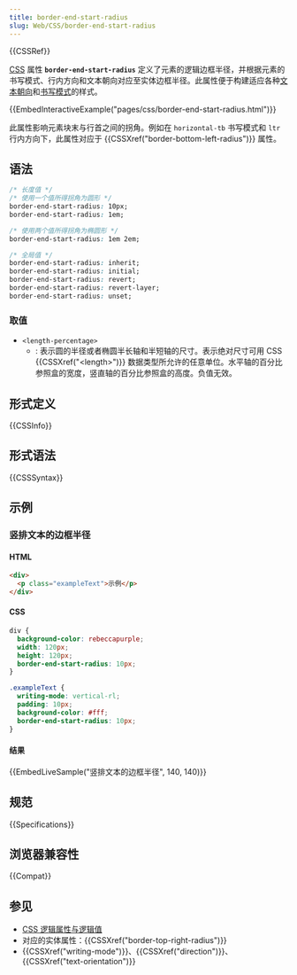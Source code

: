 ```yaml
---
title: border-end-start-radius
slug: Web/CSS/border-end-start-radius
---
```


{{CSSRef}}

[CSS](/zh-CN/docs/Web/CSS) 属性 **`border-end-start-radius`** 定义了元素的逻辑边框半径，并根据元素的书写模式、行内方向和文本朝向对应至实体边框半径。此属性便于构建适应各种[文本朝向](/zh-CN/docs/Web/CSS/text-orientation)和[书写模式](/zh-CN/docs/Web/CSS/CSS_writing_modes)的样式。

{{EmbedInteractiveExample("pages/css/border-end-start-radius.html")}}

此属性影响元素块末与行首之间的拐角。例如在 `horizontal-tb` 书写模式和 `ltr` 行内方向下，此属性对应于 {{CSSXref("border-bottom-left-radius")}} 属性。

## 语法

```css
/* 长度值 */
/* 使用一个值所得拐角为圆形 */
border-end-start-radius: 10px;
border-end-start-radius: 1em;

/* 使用两个值所得拐角为椭圆形 */
border-end-start-radius: 1em 2em;

/* 全局值 */
border-end-start-radius: inherit;
border-end-start-radius: initial;
border-end-start-radius: revert;
border-end-start-radius: revert-layer;
border-end-start-radius: unset;
```

### 取值

- `<length-percentage>`
  - : 表示圆的半径或者椭圆半长轴和半短轴的尺寸。表示绝对尺寸可用 CSS {{CSSXref("&lt;length&gt;")}} 数据类型所允许的任意单位。水平轴的百分比参照盒的宽度，竖直轴的百分比参照盒的高度。负值无效。

## 形式定义

{{CSSInfo}}

## 形式语法

{{CSSSyntax}}

## 示例

### 竖排文本的边框半径

#### HTML

```html
<div>
  <p class="exampleText">示例</p>
</div>
```

#### CSS

```css
div {
  background-color: rebeccapurple;
  width: 120px;
  height: 120px;
  border-end-start-radius: 10px;
}

.exampleText {
  writing-mode: vertical-rl;
  padding: 10px;
  background-color: #fff;
  border-end-start-radius: 10px;
}
```

#### 结果

{{EmbedLiveSample("竖排文本的边框半径", 140, 140)}}

## 规范

{{Specifications}}

## 浏览器兼容性

{{Compat}}

## 参见

- [CSS 逻辑属性与逻辑值](/zh-CN/docs/Web/CSS/CSS_logical_properties_and_values)
- 对应的实体属性：{{CSSXref("border-top-right-radius")}}
- {{CSSXref("writing-mode")}}、{{CSSXref("direction")}}、{{CSSXref("text-orientation")}}
